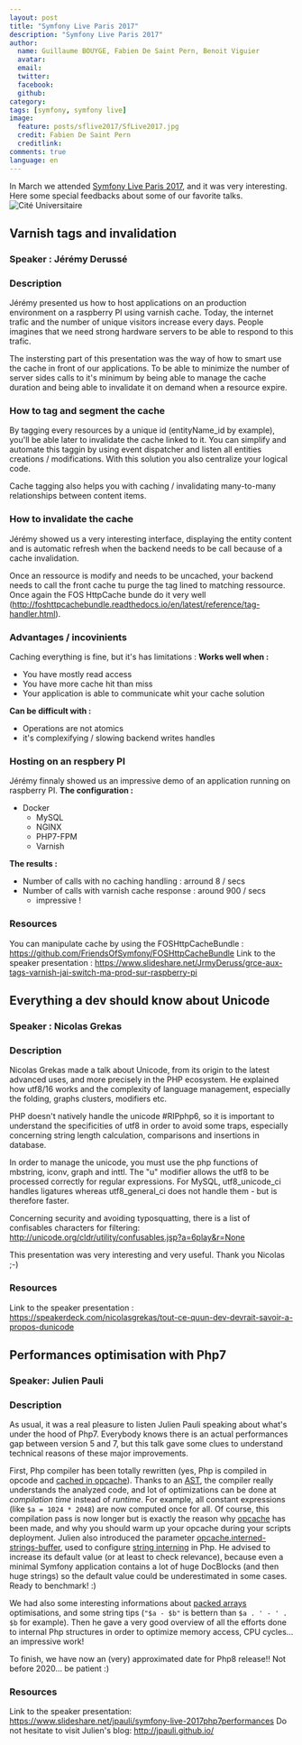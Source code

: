 ```yaml
---
layout: post
title: "Symfony Live Paris 2017"
description: "Symfony Live Paris 2017"
author:
  name: Guillaume BOUYGE, Fabien De Saint Pern, Benoit Viguier
  avatar:
  email:
  twitter:
  facebook:
  github:
category:
tags: [symfony, symfony live]
image:
  feature: posts/sflive2017/SfLive2017.jpg
  credit: Fabien De Saint Pern
  creditlink:
comments: true
language: en
---
```


In March we attended [Symfony Live Paris 2017](http://paris2017.live.symfony.com/speakers), and it was very interesting.
Here some special feedbacks about some of our favorite talks.
![Cité Universitaire](/images/posts/sflive2017/CitéUniversitaire.jpg)

## Varnish tags and invalidation
### Speaker : Jérémy Derussé
### Description
Jérémy presented us how to host applications on an production environment on a raspberry PI using varnish cache.
Today, the internet trafic and the number of unique visitors increase every days.
People imagines that we need strong hardware servers to be able to respond to this trafic.

The instersting part of this presentation was the way of how to smart use the cache in front of our applications.
To be able to minimize the number of server sides calls to it's minimum by being able to manage the cache duration
and being able to invalidate it on demand when a resource expire.

### How to tag and segment the cache
By tagging every resources by a unique id (entityName_id by example), you'll be able later to invalidate the cache linked to it.
You can simplify and automate this taggin by using event dispatcher and listen all entities creations / modifications. With
this solution you also centralize your logical code.

Cache tagging also helps you with caching / invalidating many-to-many relationships between content items.

### How to invalidate the cache
Jérémy showed us a very interesting interface, displaying the entity content and is automatic refresh when the backend needs to be call
because of a cache invalidation.

Once an ressource is modify and needs to be uncached, your backend needs to call the front cache tu purge the tag lined to matching
ressource. Once again the FOS HttpCache bunde do it very well (http://foshttpcachebundle.readthedocs.io/en/latest/reference/tag-handler.html).

### Advantages / incovinients 
Caching everything is fine, but it's has limitations :
**Works well when :**
* You have mostly read access
* You have more cache hit than miss
* Your application is able to communicate whit your cache solution

**Can be difficult with :**
* Operations are not atomics
* it's complexifying / slowing backend writes handles 

### Hosting on an respbery PI
Jérémy finnaly showed us an impressive demo of an application running on raspberry PI.
**The configuration :** 
* Docker
    * MySQL
    * NGINX
    * PHP7-FPM
    * Varnish
    
**The results :**
* Number of calls with no caching handling : arround 8 / secs
* Number of calls with varnish cache response : around 900 / secs
    * impressive !

### Resources
You can manipulate cache by using the FOSHttpCacheBundle : https://github.com/FriendsOfSymfony/FOSHttpCacheBundle
Link to the speaker presentation : https://www.slideshare.net/JrmyDeruss/grce-aux-tags-varnish-jai-switch-ma-prod-sur-raspberry-pi

## Everything a dev should know about Unicode
### Speaker : Nicolas Grekas
### Description

Nicolas Grekas made a talk about Unicode, from its origin to the latest advanced uses, and more precisely in the PHP ecosystem. He explained how utf8/16 works and the complexity of language management, especially the folding, graphs clusters, modifiers etc.

PHP doesn't natively handle the unicode #RIPphp6, so it is important to understand the specificities of utf8 in order to avoid some traps, especially concerning string length calculation, comparisons and insertions in database.

In order to manage the unicode, you must use the php functions of mbstring, iconv, graph and inttl. The "u" modifier allows the utf8 to be processed correctly for regular expressions. For MySQL, utf8_unicode_ci handles ligatures whereas utf8_general_ci does not handle them - but is therefore faster.

Concerning security and avoiding typosquatting, there is a list of confisables characters for filtering: http://unicode.org/cldr/utility/confusables.jsp?a=6play&r=None

This presentation was very interesting and very useful. Thank you Nicolas ;-)

### Resources
Link to the speaker presentation : https://speakerdeck.com/nicolasgrekas/tout-ce-quun-dev-devrait-savoir-a-propos-dunicode

## Performances optimisation with Php7
### Speaker: Julien Pauli
### Description

As usual, it was a real pleasure to listen Julien Pauli speaking about what's under the hood of Php7.
Everybody knows there is an actual performances gap between version 5 and 7, but this talk gave some clues to understand
technical reasons of these major improvements.

First, Php compiler has been totally rewritten (yes, Php is compiled in opcode and [cached in opcache](http://php.net/manual/en/intro.opcache.php)).
Thanks to an [AST](https://en.wikipedia.org/wiki/Abstract_syntax_tree), the compiler really understands the analyzed code,
and lot of optimizations can be done at *compilation time* instead of *runtime*.
For example, all constant expressions (like `$a = 1024 * 2048`) are now computed once for all.
Of course, this compilation pass is now longer but is exactly the reason why [opcache](http://php.net/manual/en/intro.opcache.php)
has been made, and why you should warm up your opcache during your scripts deployment.
Julien also introduced the parameter [opcache.interned-strings-buffer](http://php.net/manual/en/opcache.configuration.php#ini.opcache.interned-strings-buffer),
used to configure [string interning](https://en.wikipedia.org/wiki/String_interning) in Php.
He advised to increase its default value (or at least to check relevance),
because even a minimal Symfony application contains a lot of huge DocBlocks (and then huge strings) so the default
value could be underestimated in some cases. Ready to benchmark! :)

We had also some interesting informations about [packed arrays](https://blog.blackfire.io/php-7-performance-improvements-packed-arrays.html) optimisations,
and some string tips (`"$a - $b"` is bettern than `$a . ' - ' . $b` for example).
Then he gave a very good overview of all the efforts done to internal Php structures in order to optimize memory access,
CPU cycles… an impressive work!

To finish, we have now an (very) approximated date for Php8 release!! Not before 2020… be patient :)

### Resources

Link to the speaker presentation: https://www.slideshare.net/jpauli/symfony-live-2017php7performances
Do not hesitate to visit Julien's blog: http://jpauli.github.io/ 
